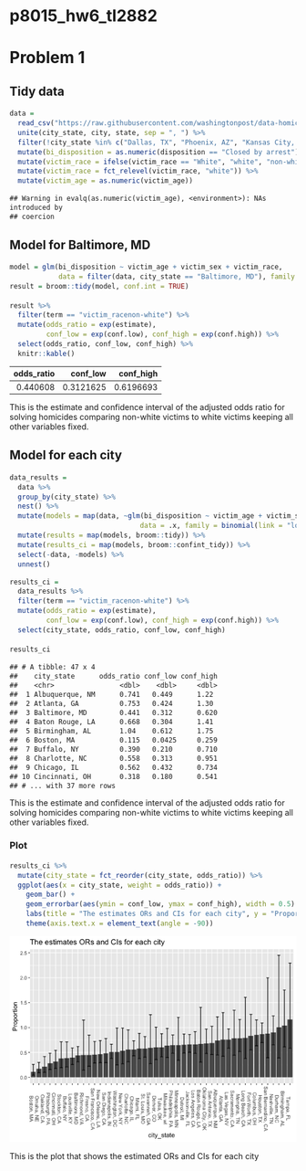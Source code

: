 p8015\_hw6\_tl2882
================

Problem 1
=========

Tidy data
---------

``` r
data = 
  read_csv("https://raw.githubusercontent.com/washingtonpost/data-homicides/master/homicide-data.csv") %>% 
  unite(city_state, city, state, sep = ", ") %>% 
  filter(!city_state %in% c("Dallas, TX", "Phoenix, AZ", "Kansas City, MO", "Tulsa, AL")) %>% 
  mutate(bi_disposition = as.numeric(disposition == "Closed by arrest")) %>% 
  mutate(victim_race = ifelse(victim_race == "White", "white", "non-white") ) %>% 
  mutate(victim_race = fct_relevel(victim_race, "white")) %>% 
  mutate(victim_age = as.numeric(victim_age))
```

    ## Warning in evalq(as.numeric(victim_age), <environment>): NAs introduced by
    ## coercion

Model for Baltimore, MD
-----------------------

``` r
model = glm(bi_disposition ~ victim_age + victim_sex + victim_race, 
            data = filter(data, city_state == "Baltimore, MD"), family = binomial(link = "logit"))
result = broom::tidy(model, conf.int = TRUE)

result %>% 
  filter(term == "victim_racenon-white") %>%
  mutate(odds_ratio = exp(estimate), 
         conf_low = exp(conf.low), conf_high = exp(conf.high)) %>% 
  select(odds_ratio, conf_low, conf_high) %>% 
  knitr::kable()
```

|  odds\_ratio|  conf\_low|  conf\_high|
|------------:|----------:|-----------:|
|     0.440608|  0.3121625|   0.6196693|

This is the estimate and confidence interval of the adjusted odds ratio for solving homicides comparing non-white victims to white victims keeping all other variables fixed.

Model for each city
-------------------

``` r
data_results = 
  data %>% 
  group_by(city_state) %>% 
  nest() %>% 
  mutate(models = map(data, ~glm(bi_disposition ~ victim_age + victim_sex + victim_race, 
                                data = .x, family = binomial(link = "logit")))) %>% 
  mutate(results = map(models, broom::tidy)) %>% 
  mutate(results_ci = map(models, broom::confint_tidy)) %>% 
  select(-data, -models) %>% 
  unnest() 
```

``` r
results_ci = 
  data_results %>% 
  filter(term == "victim_racenon-white") %>% 
  mutate(odds_ratio = exp(estimate), 
         conf_low = exp(conf.low), conf_high = exp(conf.high)) %>% 
  select(city_state, odds_ratio, conf_low, conf_high)

results_ci
```

    ## # A tibble: 47 x 4
    ##    city_state      odds_ratio conf_low conf_high
    ##    <chr>                <dbl>    <dbl>     <dbl>
    ##  1 Albuquerque, NM      0.741   0.449      1.22 
    ##  2 Atlanta, GA          0.753   0.424      1.30 
    ##  3 Baltimore, MD        0.441   0.312      0.620
    ##  4 Baton Rouge, LA      0.668   0.304      1.41 
    ##  5 Birmingham, AL       1.04    0.612      1.75 
    ##  6 Boston, MA           0.115   0.0425     0.259
    ##  7 Buffalo, NY          0.390   0.210      0.710
    ##  8 Charlotte, NC        0.558   0.313      0.951
    ##  9 Chicago, IL          0.562   0.432      0.734
    ## 10 Cincinnati, OH       0.318   0.180      0.541
    ## # ... with 37 more rows

This is the estimate and confidence interval of the adjusted odds ratio for solving homicides comparing non-white victims to white victims keeping all other variables fixed.

### Plot

``` r
results_ci %>% 
  mutate(city_state = fct_reorder(city_state, odds_ratio)) %>%
  ggplot(aes(x = city_state, weight = odds_ratio)) +
    geom_bar() + 
    geom_errorbar(aes(ymin = conf_low, ymax = conf_high), width = 0.5) +
    labs(title = "The estimates ORs and CIs for each city", y = "Proportion") +
    theme(axis.text.x = element_text(angle = -90))
```

![](p8015_hw6_tl2882_files/figure-markdown_github/unnamed-chunk-1-1.png)

This is the plot that shows the estimated ORs and CIs for each city
